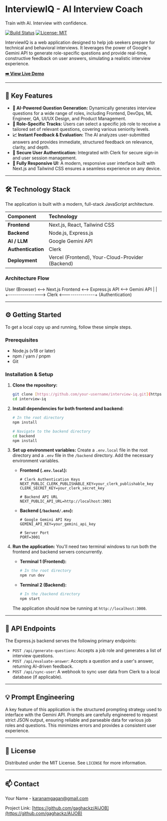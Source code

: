 # InterviewIQ - AI Interview Coach

Train with AI. Interview with confidence.

[![Build Status](https://img.shields.io/badge/build-passing-brightgreen)](https://github.com/) [![License: MIT](https://img.shields.io/badge/License-MIT-yellow.svg)](https://opensource.org/licenses/MIT)

InterviewIQ is a web application designed to help job seekers prepare for technical and behavioral interviews. It leverages the power of Google's Gemini API to generate role-specific questions and provide real-time, constructive feedback on user answers, simulating a realistic interview experience.

[**➡️ View Live Demo**](https://interviewiq.site)

---

## 🚀 Key Features

* **🤖 AI-Powered Question Generation:** Dynamically generates interview questions for a wide range of roles, including Frontend, DevOps, ML Engineer, QA, UI/UX Design, and Product Management.
* **🎯 Role-Specific Tracks:** Users can select a specific job role to receive a tailored set of relevant questions, covering various seniority levels.
* **📈 Instant Feedback & Evaluation:** The AI analyzes user-submitted answers and provides immediate, structured feedback on relevance, clarity, and depth.
* **🔐 Secure User Authentication:** Integrated with Clerk for secure sign-in and user session management.
* **📱 Fully Responsive UI:** A modern, responsive user interface built with Next.js and Tailwind CSS ensures a seamless experience on any device.

---

## 🛠️ Technology Stack

The application is built with a modern, full-stack JavaScript architecture.

| Component        | Technology                                   |
| :--------------- | :------------------------------------------- |
| **Frontend** | Next.js, React, Tailwind CSS                 |
| **Backend** | Node.js, Express.js                          |
| **AI / LLM** | Google Gemini API                            |
| **Authentication** | Clerk                                        |
| **Deployment** | Vercel (Frontend), Your-Cloud-Provider (Backend) |

### Architecture Flow

User (Browser) <--> Next.js Frontend <--> Express.js API <--> Gemini API
|                                        |
+----------------> Clerk <---------------+
(Authentication)


---

## ⚙️ Getting Started

To get a local copy up and running, follow these simple steps.

### Prerequisites

* Node.js (v18 or later)
* npm / yarn / pnpm
* Git

### Installation & Setup

1.  **Clone the repository:**
    ```sh
    git clone [https://github.com/your-username/interview-iq.git](https://github.com/your-username/interview-iq.git)
    cd interview-iq
    ```

2.  **Install dependencies for both frontend and backend:**
    ```sh
    # In the root directory
    npm install
    
    # Navigate to the backend directory
    cd backend
    npm install
    ```

3.  **Set up environment variables:**
    Create a `.env.local` file in the root directory and a `.env` file in the `/backend` directory. Add the necessary environment variables.

    * **Frontend (`.env.local`):**
        ```env
        # Clerk Authentication Keys
        NEXT_PUBLIC_CLERK_PUBLISHABLE_KEY=your_clerk_publishable_key
        CLERK_SECRET_KEY=your_clerk_secret_key
        
        # Backend API URL
        NEXT_PUBLIC_API_URL=http://localhost:3001
        ```

    * **Backend (`/backend/.env`):**
        ```env
        # Google Gemini API Key
        GEMINI_API_KEY=your_gemini_api_key
        
        # Server Port
        PORT=3001
        ```

4.  **Run the application:**
    You'll need two terminal windows to run both the frontend and backend servers concurrently.

    * **Terminal 1 (Frontend):**
        ```sh
        # In the root directory
        npm run dev
        ```

    * **Terminal 2 (Backend):**
        ```sh
        # In the /backend directory
        npm start
        ```

    The application should now be running at `http://localhost:3000`.

---

## 📝 API Endpoints

The Express.js backend serves the following primary endpoints:

* `POST /api/generate-questions`: Accepts a job role and generates a list of interview questions.
* `POST /api/evaluate-answer`: Accepts a question and a user's answer, returning AI-driven feedback.
* `POST /api/sync-user`: A webhook to sync user data from Clerk to a local database (if applicable).

---

## 💡 Prompt Engineering

A key feature of this application is the structured prompting strategy used to interface with the Gemini API. Prompts are carefully engineered to request strict JSON output, ensuring reliable and parseable data for various job roles and questions. This minimizes errors and provides a consistent user experience.

---

## 📄 License

Distributed under the MIT License. See `LICENSE` for more information.

---

## 📫 Contact

Your Name - [karanamgagan@gmail.com](mailto:karanamgagan@gmail.com)

Project Link: [https://github.com/gaghackz/AIJOB](https://github.com/gaghackz/AIJOB)